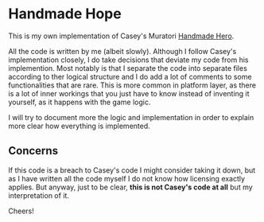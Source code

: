 Handmade Hope
=============

This is my own implementation of Casey's Muratori [Handmade Hero](handmadehero.org "Handmade Hero").

All the code is written by me (albeit slowly).
Although I follow Casey's implementation closely, I do take decisions that deviate my code from his implemention. Most notably is that I separate the code into separate files according to ther logical structure and I do add a lot of comments to some functionalities that are rare. This is more common in platform layer, as there is a lot of inner workings that you just have to know instead of inventing it yourself, as it happens with the game logic.

I will try to document more the logic and implementation in order to explain more clear how everything is implemented.

Concerns
--------

If this code is a breach to Casey's code I might consider taking it down, but as I have written all the code myself I do not know how licensing exactly applies. But anyway, just to be clear, **this is not Casey's code at all** but my interpretation of it.

Cheers!
